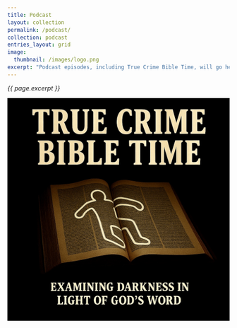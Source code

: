 ```yaml
---
title: Podcast
layout: collection
permalink: /podcast/
collection: podcast
entries_layout: grid
image: 
  thumbnail: /images/logo.png
excerpt: "Podcast episodes, including True Crime Bible Time, will go here, Lord willing."
---
```


*{{ page.excerpt }}*

![image](/images/tcbt.jpg)